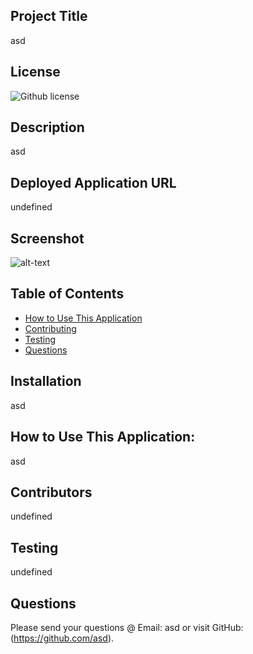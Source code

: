 
  ## Project Title 
  asd
  ## License
  ![Github license](https://img.shields.io/badge/license-Apache2.0-blue.svg)
  ## Description
  asd
  ## Deployed Application URL
  undefined
  ## Screenshot
  ![alt-text](undefined)
  ## Table of Contents
  * [How to Use This Application](#HowtoUseThisApplication)
  * [Contributing](#contributing)
  * [Testing](#testing)
  * [Questions](#questions)
  ## Installation
  asd
  ## How to Use This Application:
  asd
  ## Contributors
  undefined
  ## Testing
  undefined
  ## Questions
  Please send your questions @ Email: asd or visit GitHub: (https://github.com/asd).
  